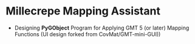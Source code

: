 # Millecrepe Mapping Assistant

* Designing **PyGObject** Program for Applying GMT 5 (or later) Mapping Functions (UI design forked from CovMat/GMT-mini-GUI))
